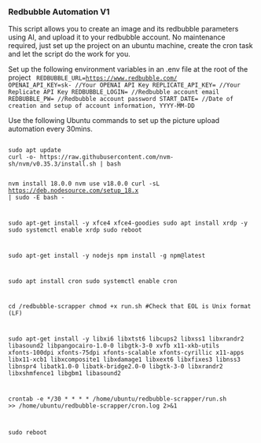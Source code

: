 ### Redbubble Automation V1

This script allows you to create an image and its redbubble parameters using AI, and upload it to your redbubble account. No maintenance required, just set up the project on an ubuntu machine, create the cron task and let the script do the work for you.

Set up the following environment variables in an .env file at the root of the project
<code>
REDBUBBLE_URL=https://www.redbubble.com/
OPENAI_API_KEY=sk- //Your OPENAI API Key
REPLICATE_API_KEY= //Your Replicate API Key
REDBUBBLE_LOGIN= //Redbubble account email
REDBUBBLE_PW= //Redbubble account password
START_DATE= //Date of creation and setup of account information, YYYY-MM-DD
</code>

Use the following Ubuntu commands to set up the picture upload automation every 30mins. 

<code>
sudo apt update
curl -o- https://raw.githubusercontent.com/nvm-sh/nvm/v0.35.3/install.sh | bash

nvm install 18.0.0
nvm use v18.0.0
curl -sL https://deb.nodesource.com/setup_18.x | sudo -E bash -

sudo apt-get install -y xfce4 xfce4-goodies
sudo apt install xrdp -y
sudo systemctl enable xrdp
sudo reboot

sudo apt-get install -y nodejs
npm install -g npm@latest

sudo apt install cron
sudo systemctl enable cron

cd /redbubble-scrapper
chmod +x run.sh
#Check that EOL is Unix format (LF) 

sudo apt-get install -y libxi6 libxtst6 libcups2 libxss1 libxrandr2 libasound2 libpangocairo-1.0-0 libgtk-3-0 xvfb x11-xkb-utils xfonts-100dpi xfonts-75dpi xfonts-scalable xfonts-cyrillic x11-apps libx11-xcb1 libxcomposite1 libxdamage1 libxext6 libxfixes3 libnss3 libnspr4 libatk1.0-0 libatk-bridge2.0-0 libgtk-3-0 libxrandr2 libxshmfence1 libgbm1 libasound2

crontab -e
*/30 * * * * /home/ubuntu/redbubble-scrapper/run.sh >> /home/ubuntu/redbubble-scrapper/cron.log 2>&1

sudo reboot
</code>
